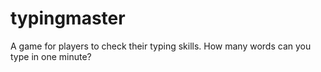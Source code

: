 # typingmaster
A game for players to check their typing skills. How many words can you type in one minute?
